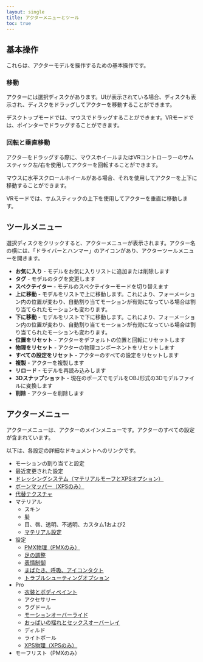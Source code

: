 ```yaml
---
layout: single
title: アクターメニューとツール
toc: true
---
```


## 基本操作
これらは、アクターモデルを操作するための基本操作です。

### 移動
アクターには選択ディスクがあります。UIが表示されている場合、ディスクも表示され、ディスクをドラッグしてアクターを移動することができます。

デスクトップモードでは、マウスでドラッグすることができます。VRモードでは、ポインターでドラッグすることができます。

### 回転と垂直移動
アクターをドラッグする際に、マウスホイールまたはVRコントローラーのサムスティック左/右を使用してアクターを回転することができます。

マウスに水平スクロールホイールがある場合、それを使用してアクターを上下に移動することができます。

VRモードでは、サムスティックの上下を使用してアクターを垂直に移動します。

## ツールメニュー
選択ディスクをクリックすると、アクターメニューが表示されます。アクター名の横には、「ドライバーとハンマー」のアイコンがあり、アクターツールメニューを開きます。

* **お気に入り** - モデルをお気に入りリストに追加または削除します
* **タグ** - モデルのタグを変更します
* **スペクテイター** - モデルのスペクテイターモードを切り替えます
* **上に移動** - モデルをリストで上に移動します。これにより、フォーメーション内の位置が変わり、自動割り当てモーションが有効になっている場合は割り当てられたモーションも変わります。
* **下に移動** - モデルをリストで下に移動します。これにより、フォーメーション内の位置が変わり、自動割り当てモーションが有効になっている場合は割り当てられたモーションも変わります。
* **位置をリセット** - アクターをデフォルトの位置と回転にリセットします
* **物理をリセット** - アクターの物理コンポーネントをリセットします
* **すべての設定をリセット** - アクターのすべての設定をリセットします
* **複製** - アクターを複製します
* **リロード** - モデルを再読み込みします
* **3Dスナップショット** - 現在のポーズでモデルをOBJ形式の3Dモデルファイルに変換します
* **削除** - アクターを削除します

## アクターメニュー
アクターメニューは、アクターのメインメニューです。アクターのすべての設定が含まれています。

以下は、各設定の詳細なドキュメントへのリンクです。
* モーションの割り当てと設定
* 最近変更された設定
* [ドレッシングシステム（マテリアルモーフとXPSオプション）](optionals)
* [ボーンマッパー（XPSのみ）](features/bone_mapper.md)
* [代替テクスチャ](features/alternative_textures)
* マテリアル
    * スキン
    * 髪
    * 目、唇、透明、不透明、カスタム1および2
    * [マテリアル設定](material_settings)
* 設定
    * [PMX物理（PMXのみ）](pmx_physics)
    * [足の調整](feet_adjustments)
    * [表情制御](facial_control)
    * [まばたき、呼吸、アイコンタクト](eyecontact)
    * [トラブルシューティングオプション](troubleshooting_options)
* Pro
    * [衣装とボディペイント](outfit_body_paint)
    * アクセサリー
    * ラグドール
    * [モーションオーバーライド](motion_override)
    * [おっぱいの揺れとセックスオーバーレイ](features/boob_shake_sex_overlay)
    * ディルド
    * ライトボール
    * [XPS物理（XPSのみ）](xps_physics)
* モーフリスト（PMXのみ）